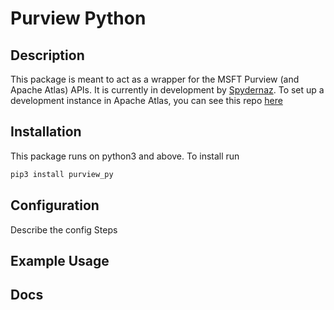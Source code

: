 # Purview Python #

## Description ##

This package is meant to act as a wrapper for the MSFT Purview (and Apache Atlas) APIs. It is currently in development by [Spydernaz](https://github.com/Spydernaz). To set up a development instance in Apache Atlas, you can see this repo [here]()

## Installation ##

This package runs on python3 and above. To install run

```sh
pip3 install purview_py
```

## Configuration ##

Describe the config Steps

## Example Usage ##

## Docs ##

